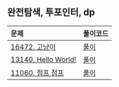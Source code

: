 ## 완전탐색, 투포인터, dp

| 문제                                                       | 풀이코드                    |
|:---------------------------------------------------------|:------------------------|
| [16472. 고냥이](https://www.acmicpc.net/problem/16472) | [풀이](./BJ_G4_16472_18508kb_200ms.java)  |
| [13140. Hello World! ](https://www.acmicpc.net/problem/13140) | [풀이](./BJ_G5_13140_77792kb_256ms.java)  |
| [11060. 점프 점프 ](https://www.acmicpc.net/problem/11060) | [풀이](./BJ_S2_11060_14392kb_112ms.java)  |

